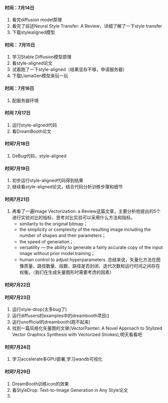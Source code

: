 #### 时间：7月14日
1. 看完diffusion model原理
2. 看完了综述Neural Style Transfer: A Review，详细了解了一下style transfer
3. 下载stylealigned模型

#### 时间： 7月15日
1. 学习Stable Diffusion模型原理
2. 看style-aligned论文
3. 试着跑了一下style-aligned（结果显存不够，申请服务器）
4. 下载LlamaGen模型来玩一玩
#### 时间：7月16日
1. 配服务器环境
#### 时间 7月17日
1. 运行style-aligned代码
2. 看DreamBooth论文
#### 时间7月18日
1. DeBug代码，style-aligned
#### 时间7月19日
1. 初步运行style-aligned代码得到结果
2. 继续看style-aligned论文，结合代码分析训练步骤和细节

#### 时间7月21日
1. 再看了一遍Image Vectorization: a Review这篇文章，主要分析他提出的5个进行实验对比的指标，思考对比实验可以采用什么方法和指标。
   - similarity to the original bitmap；
   - the simplicity or complexity of the resulting image including the number of shapes and their parameters；
   - the speed of generation；
   - versatility — the ability to generate a fairly accurate copy of the input image without prior model training；
   - human control to adjust hyperparameters.
   总结来说，矢量化方法在图像质量、路径数量、段数、路径是否封闭、迭代次数和运行时间之间存在权衡。（我们在生成矢量图形时需要考虑的因素）

#### 时间7月22日

#### 时间7月23日
1. 运行style-drop(太多bug了)
2. 运行diffusers的examples中的dreambooth项目()
3. 运行unofficial的dreambooth(跑不起来)
4. 找到一篇风格化矢量图的文章(VectorPainter: A Novel Approach to Stylized Vector Graphics Synthesis with Vectorized Strokes),明天看看吧
#### 时间7月24日
1. 学习accelerate多GPU部署,学习wandb可视化


#### 时间7月29日
1. DreamBooth训练icon的效果
2. 看StyleDrop: Text-to-Image Generation in Any Style论文
3. 
